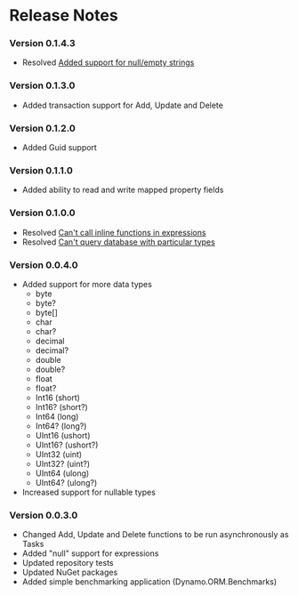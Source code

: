 # Release Notes

### Version 0.1.4.3
* Resolved [Added support for null/empty strings](https://github.com/marcodafonseca/Dynamo.ORM/issues/3)

### Version 0.1.3.0
* Added transaction support for Add, Update and Delete

### Version 0.1.2.0
* Added Guid support

### Version 0.1.1.0
* Added ability to read and write mapped property fields

### Version 0.1.0.0
* Resolved [Can't call inline functions in expressions](https://github.com/marcodafonseca/Dynamo.ORM/issues/1)
* Resolved [Can't query database with particular types](https://github.com/marcodafonseca/Dynamo.ORM/issues/2)

### Version 0.0.4.0
* Added support for more data types
  * byte
  * byte?
  * byte[]
  * char
  * char?
  * decimal
  * decimal?
  * double
  * double?
  * float
  * float?
  * Int16 (short)
  * Int16? (short?)
  * Int64 (long)
  * Int64? (long?)
  * UInt16 (ushort)
  * UInt16? (ushort?)
  * UInt32 (uint)
  * UInt32? (uint?)
  * UInt64 (ulong)
  * UInt64? (ulong?)
* Increased support for nullable types

### Version 0.0.3.0

* Changed Add, Update and Delete functions to be run asynchronously as Tasks
* Added "null" support for expressions
* Updated repository tests
* Updated NuGet packages
* Added simple benchmarking application (Dynamo.ORM.Benchmarks)
